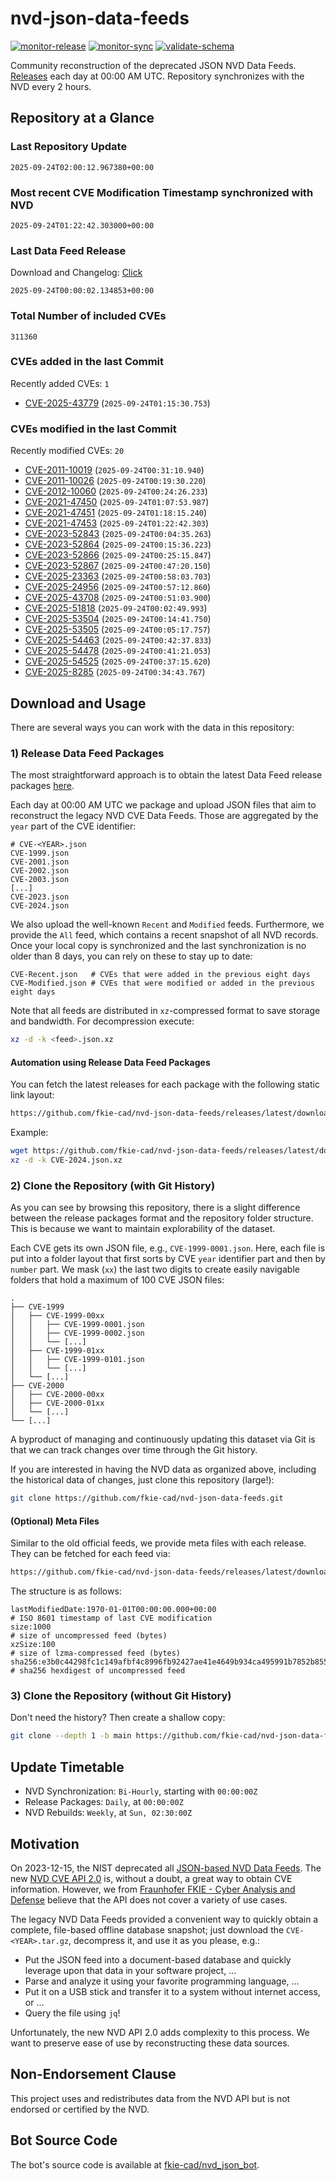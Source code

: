 # nvd-json-data-feeds

[![monitor-release](https://github.com/fkie-cad/nvd-json-data-feeds/actions/workflows/monitor_release.yml/badge.svg)](https://github.com/fkie-cad/nvd-json-data-feeds/actions/workflows/monitor_release.yml)
[![monitor-sync](https://github.com/fkie-cad/nvd-json-data-feeds/actions/workflows/monitor_sync.yml/badge.svg)](https://github.com/fkie-cad/nvd-json-data-feeds/actions/workflows/monitor_sync.yml)
[![validate-schema](https://github.com/fkie-cad/nvd-json-data-feeds/actions/workflows/validate_schema.yml/badge.svg)](https://github.com/fkie-cad/nvd-json-data-feeds/actions/workflows/validate_schema.yml)

Community reconstruction of the deprecated JSON NVD Data Feeds.
[Releases](https://github.com/fkie-cad/nvd-json-data-feeds/releases/latest) each day at 00:00 AM UTC.
Repository synchronizes with the NVD every 2 hours.

## Repository at a Glance

### Last Repository Update

```plain
2025-09-24T02:00:12.967380+00:00
```

### Most recent CVE Modification Timestamp synchronized with NVD

```plain
2025-09-24T01:22:42.303000+00:00
```

### Last Data Feed Release

Download and Changelog: [Click](https://github.com/fkie-cad/nvd-json-data-feeds/releases/latest)

```plain
2025-09-24T00:00:02.134853+00:00
```

### Total Number of included CVEs

```plain
311360
```

### CVEs added in the last Commit

Recently added CVEs: `1`

- [CVE-2025-43779](CVE-2025/CVE-2025-437xx/CVE-2025-43779.json) (`2025-09-24T01:15:30.753`)


### CVEs modified in the last Commit

Recently modified CVEs: `20`

- [CVE-2011-10019](CVE-2011/CVE-2011-100xx/CVE-2011-10019.json) (`2025-09-24T00:31:10.940`)
- [CVE-2011-10026](CVE-2011/CVE-2011-100xx/CVE-2011-10026.json) (`2025-09-24T00:19:30.220`)
- [CVE-2012-10060](CVE-2012/CVE-2012-100xx/CVE-2012-10060.json) (`2025-09-24T00:24:26.233`)
- [CVE-2021-47450](CVE-2021/CVE-2021-474xx/CVE-2021-47450.json) (`2025-09-24T01:07:53.987`)
- [CVE-2021-47451](CVE-2021/CVE-2021-474xx/CVE-2021-47451.json) (`2025-09-24T01:18:15.240`)
- [CVE-2021-47453](CVE-2021/CVE-2021-474xx/CVE-2021-47453.json) (`2025-09-24T01:22:42.303`)
- [CVE-2023-52843](CVE-2023/CVE-2023-528xx/CVE-2023-52843.json) (`2025-09-24T00:04:35.263`)
- [CVE-2023-52864](CVE-2023/CVE-2023-528xx/CVE-2023-52864.json) (`2025-09-24T00:15:36.223`)
- [CVE-2023-52866](CVE-2023/CVE-2023-528xx/CVE-2023-52866.json) (`2025-09-24T00:25:15.847`)
- [CVE-2023-52867](CVE-2023/CVE-2023-528xx/CVE-2023-52867.json) (`2025-09-24T00:47:20.150`)
- [CVE-2025-23363](CVE-2025/CVE-2025-233xx/CVE-2025-23363.json) (`2025-09-24T00:58:03.703`)
- [CVE-2025-24956](CVE-2025/CVE-2025-249xx/CVE-2025-24956.json) (`2025-09-24T00:57:12.860`)
- [CVE-2025-43708](CVE-2025/CVE-2025-437xx/CVE-2025-43708.json) (`2025-09-24T00:51:03.900`)
- [CVE-2025-51818](CVE-2025/CVE-2025-518xx/CVE-2025-51818.json) (`2025-09-24T00:02:49.993`)
- [CVE-2025-53504](CVE-2025/CVE-2025-535xx/CVE-2025-53504.json) (`2025-09-24T00:14:41.750`)
- [CVE-2025-53505](CVE-2025/CVE-2025-535xx/CVE-2025-53505.json) (`2025-09-24T00:05:17.757`)
- [CVE-2025-54463](CVE-2025/CVE-2025-544xx/CVE-2025-54463.json) (`2025-09-24T00:42:37.833`)
- [CVE-2025-54478](CVE-2025/CVE-2025-544xx/CVE-2025-54478.json) (`2025-09-24T00:41:21.053`)
- [CVE-2025-54525](CVE-2025/CVE-2025-545xx/CVE-2025-54525.json) (`2025-09-24T00:37:15.620`)
- [CVE-2025-8285](CVE-2025/CVE-2025-82xx/CVE-2025-8285.json) (`2025-09-24T00:34:43.767`)


## Download and Usage

There are several ways you can work with the data in this repository:

### 1) Release Data Feed Packages

The most straightforward approach is to obtain the latest Data Feed release packages [here](https://github.com/fkie-cad/nvd-json-data-feeds/releases/latest).

Each day at 00:00 AM UTC we package and upload JSON files that aim to reconstruct the legacy NVD CVE Data Feeds.
Those are aggregated by the `year` part of the CVE identifier:

```
# CVE-<YEAR>.json
CVE-1999.json
CVE-2001.json
CVE-2002.json
CVE-2003.json
[...]
CVE-2023.json
CVE-2024.json
```

We also upload the well-known `Recent` and `Modified` feeds.
Furthermore, we provide the `All` feed, which contains a recent snapshot of all NVD records.
Once your local copy is synchronized and the last synchronization is no older than 8 days, you can rely on these to stay up to date:

```plain
CVE-Recent.json   # CVEs that were added in the previous eight days
CVE-Modified.json # CVEs that were modified or added in the previous eight days
```

Note that all feeds are distributed in `xz`-compressed format to save storage and bandwidth.
For decompression execute:

```sh
xz -d -k <feed>.json.xz
```

#### Automation using Release Data Feed Packages

You can fetch the latest releases for each package with the following static link layout:

```sh
https://github.com/fkie-cad/nvd-json-data-feeds/releases/latest/download/CVE-<YEAR>.json.xz
```

Example:

```sh
wget https://github.com/fkie-cad/nvd-json-data-feeds/releases/latest/download/CVE-2024.json.xz
xz -d -k CVE-2024.json.xz
```

### 2) Clone the Repository (with Git History)

As you can see by browsing this repository, there is a slight difference between the release packages format and the repository folder structure.
This is because we want to maintain explorability of the dataset.

Each CVE gets its own JSON file, e.g., `CVE-1999-0001.json`.
Here, each file is put into a folder layout that first sorts by CVE `year` identifier part and then by `number` part.
We mask (`xx`) the last two digits to create easily navigable folders that hold a maximum of 100 CVE JSON files:

```plain
.
├── CVE-1999
│   ├── CVE-1999-00xx
│   │   ├── CVE-1999-0001.json
│   │   ├── CVE-1999-0002.json
│   │   └── [...]
│   ├── CVE-1999-01xx
│   │   ├── CVE-1999-0101.json
│   │   └── [...]
│   └── [...]
├── CVE-2000
│   ├── CVE-2000-00xx
│   ├── CVE-2000-01xx
│   └── [...]
└── [...]
```

A byproduct of managing and continuously updating this dataset via Git is that we can track changes over time through the Git history.

If you are interested in having the NVD data as organized above, including the historical data of changes, just clone this repository (large!):

```sh
git clone https://github.com/fkie-cad/nvd-json-data-feeds.git
```

#### (Optional) Meta Files

Similar to the old official feeds, we provide meta files with each release. They can be fetched for each feed via:

```sh
https://github.com/fkie-cad/nvd-json-data-feeds/releases/latest/download/CVE-<YEAR>.meta
```

The structure is as follows:

```plain
lastModifiedDate:1970-01-01T00:00:00.000+00:00                          # ISO 8601 timestamp of last CVE modification
size:1000                                                               # size of uncompressed feed (bytes)
xzSize:100                                                              # size of lzma-compressed feed (bytes)
sha256:e3b0c44298fc1c149afbf4c8996fb92427ae41e4649b934ca495991b7852b855 # sha256 hexdigest of uncompressed feed
```

### 3) Clone the Repository (without Git History)

Don't need the history? Then create a shallow copy:

```sh
git clone --depth 1 -b main https://github.com/fkie-cad/nvd-json-data-feeds.git
```


## Update Timetable

* NVD Synchronization: `Bi-Hourly`, starting with `00:00:00Z`
* Release Packages: `Daily`, at `00:00:00Z`
* NVD Rebuilds: `Weekly`, at `Sun, 02:30:00Z`


## Motivation

On 2023-12-15, the NIST deprecated all [JSON-based NVD Data Feeds](https://nvd.nist.gov/vuln/data-feeds#divRetirementBanner-1).
The new [NVD CVE API 2.0](https://nvd.nist.gov/developers/vulnerabilities) is, without a doubt, a great way to obtain CVE information.
However, we from [Fraunhofer FKIE - Cyber Analysis and Defense](https://www.fkie.fraunhofer.de/en/departments/cad.html) believe that the API does not cover a variety of use cases.

The legacy NVD Data Feeds provided a convenient way to quickly obtain a complete, file-based offline database snapshot; just download the `CVE-<YEAR>.tar.gz`, decompress it, and use it as you please, e.g.:

- Put the JSON feed into a document-based database and quickly leverage upon that data in your software project, ...
- Parse and analyze it using your favorite programming language, ...
- Put it on a USB stick and transfer it to a system without internet access, or ...
- Query the file using `jq`!

Unfortunately, the new NVD API 2.0 adds complexity to this process.
We want to preserve ease of use by reconstructing these data sources.

## Non-Endorsement Clause

This project uses and redistributes data from the NVD API but is not endorsed or certified by the NVD.

## Bot Source Code

The bot's source code is available at [fkie-cad/nvd\_json\_bot](https://github.com/fkie-cad/nvd_json_bot).